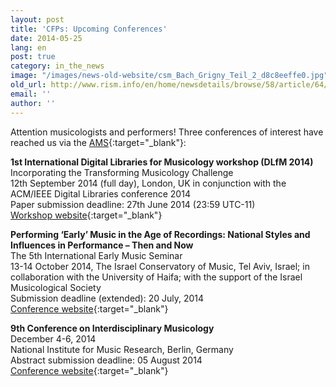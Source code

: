 ```yaml
---
layout: post
title: 'CFPs: Upcoming Conferences'
date: 2014-05-25
lang: en
post: true
category: in_the_news
image: "/images/news-old-website/csm_Bach_Grigny_Teil_2_d8c8eeffe0.jpg"
old_url: http://www.rism.info/en/home/newsdetails/browse/58/article/64/cfps-upcoming-conferences.html
email: ''
author: ''
---
```


Attention musicologists and performers! Three conferences of interest have reached us via the [AMS](http://www.ams-net.org/){:target="_blank"}:

**1st International Digital Libraries for Musicology workshop (DLfM 2014)** Incorporating the Transforming Musicology Challenge  
12th September 2014 (full day), London, UK in conjunction with the ACM/IEEE Digital Libraries conference 2014  
Paper submission deadline: 27th June 2014 (23:59 UTC-11)  
[Workshop website](http://www.transforming-musicology.org/events/dlfm/){:target="_blank"}  

**Performing ‘Early’ Music in the Age of Recordings: National Styles and Influences in Performance – Then and Now**  
The 5th International Early Music Seminar  
13-14 October 2014, The Israel Conservatory of Music, Tel Aviv, Israel; in collaboration with the University of Haifa; with the support of the Israel Musicological Society  
Submission deadline (extended): 20 July, 2014  
[Conference website](http://goldenpages.jpehs.co.uk/2014/05/07/performing-early-music-in-the-age-of-recordings-national-styles-and-influences-in-performance-then-and-now/){:target="_blank"}  

**9th Conference on Interdisciplinary Musicology**  
December 4-6, 2014  
National Institute for Music Research, Berlin, Germany  
Abstract submission deadline: 05 August 2014  
[Conference website](http://www.sim.spk-berlin.de/cim14){:target="_blank"}  
